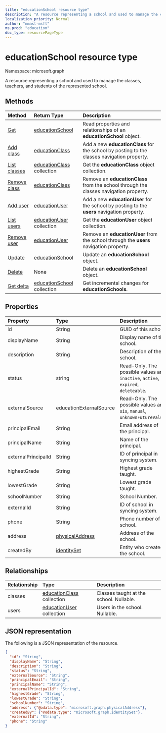 ```yaml
---
title: "educationSchool resource type"
description: "A resource representing a school and used to manage the classes, teachers, and students of the represented school.  "
localization_priority: Normal
author: "mmast-msft"
ms.prod: "education"
doc_type: resourcePageType
---
```


# educationSchool resource type

Namespace: microsoft.graph

A resource representing a school and used to manage the classes, teachers, and students of the represented school.  

## Methods

| Method                                                   | Return Type                                    | Description                                                                                 |
| :------------------------------------------------------- | :--------------------------------------------- | :------------------------------------------------------------------------------------------ |
| [Get](../api/educationschool-get.md)                     | [educationSchool](educationschool.md)          | Read properties and relationships of an **educationSchool** object.                         |
| [Add class](../api/educationschool-post-classes.md)      | [educationClass](educationclass.md)            | Add a new **educationClass** for the school by posting to the classes navigation property.  |
| [List classes](../api/educationschool-list-classes.md)   | [educationClass](educationclass.md) collection | Get the **educationClass** object collection.                                               |
| [Remove class](../api/educationschool-delete-classes.md) | [educationClass](educationclass.md)            | Remove an **educationClass** from the school through the classes navigation property.       |
| [Add user](../api/educationschool-post-users.md)         | [educationUser](educationuser.md)              | Add a new **educationUser** for the school by posting to the **users** navigation property. |
| [List users](../api/educationschool-list-users.md)       | [educationUser](educationuser.md) collection   | Get the **educationUser** object collection.                                                |
| [Remove user](../api/educationschool-delete-users.md)    | [educationUser](educationuser.md)              | Remove an **educationUser** from the school through the **users** navigation property.      |
| [Update](../api/educationschool-update.md)               | [educationSchool](educationschool.md)          | Update an **educationSchool** object.                                                       |
| [Delete](../api/educationschool-delete.md)               | None                                           | Delete an **educationSchool** object.                                                       |
| [Get delta](../api/educationschool-delta.md)  | [educationSchool](educationschool.md) collection | Get incremental changes for **educationSchools**. |

## Properties

| Property            | Type                                  | Description                                                                        |
| :------------------ | :------------------------------------ | :--------------------------------------------------------------------------------- |
| id                  | String                                | GUID of this school.                                                               |
| displayName         | String                                | Display name of the school.                                                        |
| description         | String                                | Description of the school.                                                         |
| status              | string                                | Read-Only. The possible values are: `inactive`, `active`, `expired`, `deleteable`. |
| externalSource      | educationExternalSource               | Read-Only.  The possible values are: `sis`, `manual`, `unknownFutureValue`.        |
| principalEmail      | String                                | Email address of the principal.                                                    |
| principalName       | String                                | Name of the principal.                                                             |
| externalPrincipalId | String                                | ID of principal in syncing system.                                                 |
| highestGrade        | String                                | Highest grade taught.                                                              |
| lowestGrade         | String                                | Lowest grade taught.                                                               |
| schoolNumber        | String                                | School Number.                                                                     |
| externalId          | String                                | ID of school in syncing system.                                                    |
| phone               | String                                | Phone number of school.                                                            |
| address             | [physicalAddress](physicaladdress.md) | Address of the school.                                                             |
| createdBy           | [identitySet](identityset.md)         | Entity who created the school.                                                     |

## Relationships

| Relationship | Type                                           | Description                             |
| :----------- | :--------------------------------------------- | :-------------------------------------- |
| classes      | [educationClass](educationclass.md) collection | Classes taught at the school. Nullable. |
| users        | [educationUser](educationuser.md) collection   | Users in the school. Nullable.          |

## JSON representation

The following is a JSON representation of the resource.

<!--{
  "blockType": "resource",
  "optionalProperties": [],
  "baseType": "microsoft.graph.educationOrganization",
  "@odata.type": "microsoft.graph.educationSchool"
}-->

```json
{
  "id": "String",
  "displayName": "String",
  "description": "String",
  "status": "String",
  "externalSource": "String",
  "principalEmail": "String",
  "principalName": "String",
  "externalPrincipalId": "String",
  "highestGrade": "String",
  "lowestGrade": "String",
  "schoolNumber": "String",
  "address": {"@odata.type": "microsoft.graph.physicalAddress"},
  "createdBy": {"@odata.type": "microsoft.graph.identitySet"},
  "externalId": "String",
  "phone": "String"
}
```

<!-- uuid: 8fcb5dbc-d5aa-4681-8e31-b001d5168d79
2015-10-25 14:57:30 UTC -->
<!-- {
  "type": "#page.annotation",
  "description": "educationSchool resource",
  "keywords": "",
  "section": "documentation",
  "tocPath": ""
}-->

